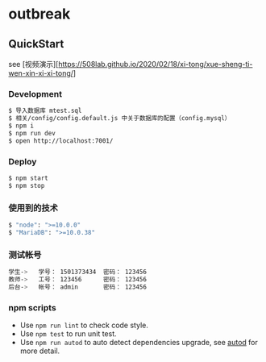 # outbreak



## QuickStart

<!-- add docs here for user -->

see [视频演示][https://508lab.github.io/2020/02/18/xi-tong/xue-sheng-ti-wen-xin-xi-xi-tong/]

### Development

```bash
$ 导入数据库 mtest.sql
$ 相关/config/config.default.js 中关于数据库的配置（config.mysql）
$ npm i
$ npm run dev
$ open http://localhost:7001/
```

### Deploy

```bash
$ npm start
$ npm stop
```

### 使用到的技术
```bash
$ "node": ">=10.0.0"
$ "MariaDB": ">=10.0.38"
```

### 测试帐号
```bash
学生->   学号： 1501373434  密码： 123456
教师->   工号： 123456      密码： 123456
后台->   帐号： admin       密码： 123456  
```

### npm scripts

- Use `npm run lint` to check code style.
- Use `npm test` to run unit test.
- Use `npm run autod` to auto detect dependencies upgrade, see [autod](https://www.npmjs.com/package/autod) for more detail.


[egg]: https://eggjs.org